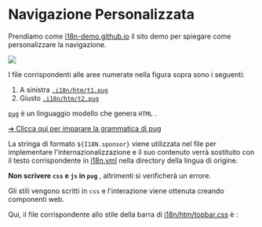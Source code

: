 # Navigazione Personalizzata

Prendiamo come [i18n-demo.github.io](//i18n-demo.github.io) il sito demo per spiegare come personalizzare la navigazione.

![](https://p.3ti.site/1731036697.avif)

I file corrispondenti alle aree numerate nella figura sopra sono i seguenti:

1. A sinistra [`.i18n/htm/t1.pug`](https://github.com/i18n-site/demo.i18n.site/blob/main/.i18n/htm/t1.pug)
2. Giusto [`.i18n/htm/t2.pug`](https://github.com/i18n-site/demo.i18n.site/blob/main/.i18n/htm/t2.pug)

[`pug`](https://pugjs.org) è un linguaggio modello che genera `HTML` .

[➔ Clicca qui per imparare la grammatica di pug](https://pugjs.org)

La stringa di formato `${I18N.sponsor}` viene utilizzata nel file per implementare l'internazionalizzazione e il suo contenuto verrà sostituito con il testo corrispondente in [i18n.yml](https://github.com/i18n-site/demo.i18n.site/blob/main/en/i18n.yml) nella directory della lingua di origine.

**Non scrivere `css` e `js` in `pug`** , altrimenti si verificherà un errore.

Gli stili vengono scritti in `css` e l'interazione viene ottenuta creando componenti web.

Qui, il file corrispondente allo stile della barra di [i18n/htm/topbar.css](https://github.com/i18n-site/demo.i18n.site/blob/main/.i18n/htm/topbar.css) è :